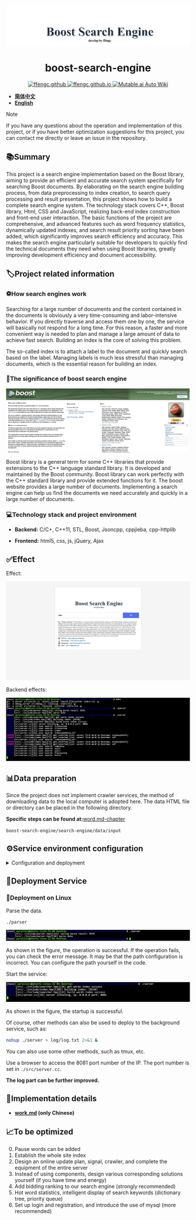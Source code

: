 ![](./assets/boost-search-engine.png)

<div align="center">

# boost-search-engine

<a href="https://github.com/ffengc">
    <img src="https://img.shields.io/static/v1?label=Github&message=ffengc&color=blue" alt="ffengc.github">
</a>
<a href="https://ffengc.github.io">
    <img src="https://img.shields.io/static/v1?label=Page&message=ffengc.github.io&color=red" alt="ffengc.github.io">
</a>
<a href="https://ffengc.github.io/gh-blog/">
    <img src="https://img.shields.io/static/v1?label=Blog&message=Blog Page&color=brightgreen" alt="Mutable.ai Auto Wiki">
</a>

</div>

- **[简体中文](./README-cn.md)**
- **[English](./README.md)**

> [!NOTE]
> If you have any questions about the operation and implementation of this project, or if you have better optimization suggestions for this project, you can contact me directly or leave an issue in the repository.


## 📚Summary

This project is a search engine implementation based on the Boost library, aiming to provide an efficient and accurate search system specifically for searching Boost documents. By elaborating on the search engine building process, from data preprocessing to index creation, to search query processing and result presentation, this project shows how to build a complete search engine system. The technology stack covers C++, Boost library, Html, CSS and JavaScript, realizing back-end index construction and front-end user interaction. The basic functions of the project are comprehensive, and advanced features such as word frequency statistics, dynamically updated indexes, and search result priority sorting have been added, which significantly improves search efficiency and accuracy. This makes the search engine particularly suitable for developers to quickly find the technical documents they need when using Boost libraries, greatly improving development efficiency and document accessibility.

## 🏷️Project related information

### ⚽️How search engines work

Searching for a large number of documents and the content contained in the documents is obviously a very time-consuming and labor-intensive behavior. If you directly traverse and access them one by one, the service will basically not respond for a long time. For this reason, a faster and more convenient way is needed to plan and manage a large amount of data to achieve fast search. Building an index is the core of solving this problem.

The so-called index is to attach a label to the document and quickly search based on the label. Managing labels is much less stressful than managing documents, which is the essential reason for building an index.


### 🚙The significance of boost search engine

![](./assets/1.png)

Boost library is a general term for some C++ libraries that provide extensions to the C++ language standard library. It is developed and maintained by the Boost community. Boost library can work perfectly with the C++ standard library and provide extended functions for it. The boost website provides a large number of documents. Implementing a search engine can help us find the documents we need accurately and quickly in a large number of documents.

### 💻Technology stack and project environment

- **Backend:** C/C+, C++11, STL, Boost, Jsoncpp, cppjieba, cpp-httplib

- **Frontend:** html5, css, js, jQuery, Ajax

## ✅Effect

Effect:

![](./assets/effect.gif)

Backend effects:

![](./assets/20.png)

## 📊Data preparation

Since the project does not implement crawler services, the method of downloading data to the local computer is adopted here. The data HTML file or directory can be placed in the following directory.

**Specific steps can be found at:**[word.md-chapter](./work.md#获取数据源)

`boost-search-engine/search-engine/data/input`

## ⚙️Service environment configuration

<details>
  <summary>Configuration and deployment</summary>

### Environment Configuration

> [!NOTE]
> The environment I use is: `Linux ubuntu-linux-22-04-desktop 5.15.0-113-generic #123-Ubuntu SMP Mon Jun 10 08:16:46 UTC 2024 aarch64 aarch64 aarch64 GNU/Linux`


#### Windows

**Install CMake:**
   - Download and install CMake: [page](https://cmake.org/download/)
   - Select during installation "Add CMake to the system PATH for all users" or "Add CMake to the system PATH for current user"。

**Install Visual Studio:**
   - Install Visual Studio 2019 or later, making sure to include the C++ Development Tools.
   - Download link: [Visual Studio](https://visualstudio.microsoft.com/downloads/)

**Install Boost library:**
   - Download Boost: [Boost official download page](https://www.boost.org/users/download/)
   - Unzip to a directory such as `C:\Libraries\boost_1_75_0`
   - Open a command prompt and run the following command:
     ```
     cd C:\Libraries\boost_1_75_0
     .\bootstrap.bat
     .\b2.exe
     ```
   - Set environment variables to set `BOOST_ROOT` to the directory where Boost is installed.

**Install jsoncpp:**
   - The easiest way is to install it via vcpkg:
     ```
     vcpkg install jsoncpp
     ```
   - Set the environment variable to point to the vcpkg installation directory.

**Configure CMake project:**
- Open CMake GUI.
- Set source directory and build directory.
- Click "Configure" and select the appropriate Visual Studio version.
- If CMake cannot find the library, set the path manually (e.g. `BOOST_ROOT`).
- Click "Generate" to generate Visual Studio solution files. d d

#### macOS

**Install Homebrew:**
   - Execute in the terminal:
     ```
     /bin/bash -c "$(curl -fsSL https://raw.githubusercontent.com/Homebrew/install/master/install.sh)"
     ```

**Install CMake and dependent libraries:**
   - Install CMake and other libraries via Homebrew:
     ```
     brew install cmake boost jsoncpp
     ```

**Configure CMake project:**
  - Open the terminal and go to the project directory.
  - Create and enter the build directory:
      ```
      mkdir build && cd build
      ```
  - Run CMake configuration and build commands:
      ```
      cmake ..
      make
      ```

#### Linux (Ubuntu, CentOS)

**Linux (Ubuntu, CentOS)**
   - Ubuntu:
     ```
     sudo apt-get update
     sudo apt-get install cmake g++ libboost-all-dev libjsoncpp-dev
     ```
   - CentOS:
     ```
     sudo yum install cmake gcc-c++ boost-devel jsoncpp-devel
     ```

**Configure CMake project:**
  - Create a build directory and enter it:
    ```
    mkdir build && cd build
    ```
  - Run CMake and make commands:
    ```
    cmake ..
    make
    ```

**You can also use `makefile` to compile directly:**

```
make
```

#### Precautions

> [!TIP]
> - Make sure the paths are set correctly on all platforms, especially on Windows, where you may need to manually set the paths to some libraries. 
> - For different Linux distributions, the installation commands and available packages may be slightly different, so adjust them accordingly. 
> - When building on Windows with Visual Studio, make sure to select the correct architecture (x86 or x64) to match the version of the library.

### Install jieba

**Official Links:**

> https://github.com/yanyiwu/cppjieba


Link the `cppjieba` directory into the project `boost-search-engine/search-engine/include` directory.

![](./assets/16.png)

Enter the `cppjieba` directory

Link the `dict` dictionary library component and the `limonp` component into `cppjieba`.

![](./assets/17.png)

</details>

## 🐳Deployment Service

### 🐧Deployment on Linux

Parse the data.

```bash
./parser
```

![](./assets/18.png)

As shown in the figure, the operation is successful. If the operation fails, you can check the error message. It may be that the path configuration is incorrect. You can configure the path yourself in the code.

Start the service:

![](./assets/19.png)

As shown in the figure, the startup is successful.

Of course, other methods can also be used to deploy to the background service, such as:

```sh
nohup ./server > log/log.txt 2>&1 &
```

You can also use some other methods, such as tmux, etc.

Use a browser to access the 8081 port number of the IP. The port number is set in `./src/server.cc`.

**The log part can be further improved.**

## 💼Implementation details

- **[work.md](./work.md) (only Chinese)**

## 📈To be optimized

0. Pause words can be added
1. Establish the whole site index
2. Design an online update plan, signal, crawler, and complete the equipment of the entire server
3. Instead of using components, design various corresponding solutions yourself (if you have time and energy)
4. Add bidding ranking to our search engine (strongly recommended)
5. Hot word statistics, intelligent display of search keywords (dictionary tree, priority queue)
6. Set up login and registration, and introduce the use of mysql (more recommended)